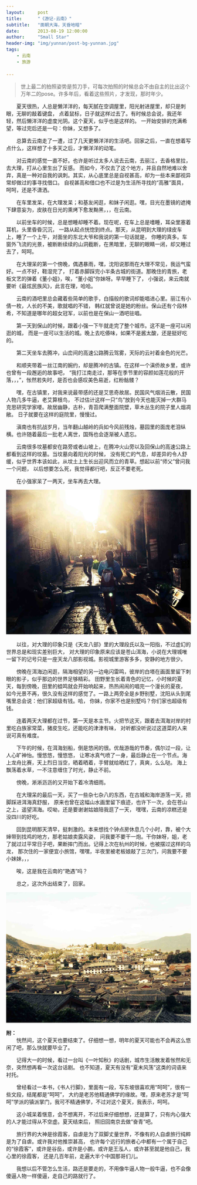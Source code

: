 ```yaml
---
layout:     post
title:      "《游记-云南》"
subtitle:   "面朝大海，天昏地暗"
date:       2013-08-19 12:00:00
author:     "Small Star"
header-img: "img/yunnan/post-bg-yunnan.jpg"
tags:
    - 云南
    - 旅游

---
```


>世上最二的拍照姿势是剪刀手，可每次拍照的时候总会不由自主的比出这个万年二的pose。许多年后，看着这些照片，才发现，那时年少。

　　夏天很热，人总是懒洋洋的，每天腻在空调屋里，阳光射进屋里，却只是刺眼，无聊的敲着键盘，
点着鼠标，日子就这样过去了。有时候总会说，我还年轻，然后懒洋洋的虚度光阴。这个夏天，似乎也是这样的。
一开始安排的充满希望，等过完后还是一句：你妹，又想多了。

　　总算去云南走了一遭，过了几天更懒洋洋的生活吧。回家之后，一直在想着写点什么，这样想了十多天之后，才懒洋洋的动笔。

　　对云南的感觉一直不好。也许是听过太多人说去云南，去丽江，去香格里拉，去大理，打从心里生出了反感。
而如今，不仅去了这个地方，并且自然地难以舍弃，真是一种对自我的讽刺。其实，从心底里总是自视甚高，却为一些本来鄙视异常却做过的事寻找借口。
自视甚高和借口也不过是为生活所寻找的“高雅”面具，呵呵，还是不潇洒。

　　在车里发呆，在大理发呆；和基友闲逛，和妹子闲逛。嘿，目光在墨镜的遮掩下肆意妄为，皮肤在日光的熏烤下愈发黝黑，，，在云南。
 
　　以前坐车的时候，总是想睡却睡不着。现在呢，在车上总是嗜睡，耳朵里塞着耳机，头里昏昏沉沉，
一路从起点恍惚到终点。那天，从昆明到大理的绿皮车上，睡了一个上午，对面坐的东北大爷和我说的第一句话就是，
你睡的真多。车窗外飞流的光景，被断断续续的山洞截断，在黑暗里，无聊的眼睛一闭，却又睡过去了，呵呵。

　　在大理呆的第一个傍晚，偶遇暴雨，嘿，沈阳说那雨在大理不常见，我运气蛮好。一点不好，鞋湿完了，
打着赤脚踩完小半条古城的街道。那晚住的青旅，老板文艺的弹着《董小姐》，唉，“董小姐”你妹呀。早早睡下了，
小强说，来云南就要听《最炫民族风》，此言在理，哈哈。

　　云南的酒吧里总会藏着些简单的歌手，白描般的歌词却能唱进心里。丽江有小倩一枚，人长的不美，歌就唱的不错，
韩红就曾说是她的粉丝。保山还有个段林希，不知道是哪年的超女冠军，以前也是在保山一酒吧驻唱。

　　第一天到保山的时候，跟着小强一下午就走完了整个城市。这不是一座可以闲逛的城，
而是一座可以生活的城。晚上去吃傣味，如果不是酱太酸，还是挺好吃的。

　　第二天坐车去腾冲，山峦间的高速公路腾云驾雾，天际的云衬着金色的光芒。

　　和顺夹带着一丝江南的婉约，却是腾冲的古镇。在这样一个滇侨故乡里，或许也曾有一段邂逅的故事吧，
“我打江南走过，那等在季节里的容颜如莲花般的开落，，，”，怅然若失时，是否也会感叹美色易逝，红粉骷髅？

　　嘿，在古镇里，对我来说最带感的还是艾思奇故居。民国风气烟消云散，民国人物几多牛逼，老艾算根鸟，
不过估计这样一只“鸟”放到今天也能灭掉一大群马克思研究学家喽。故居幽静，古朴，青苔爬满整面院壁，草木丛生的院子里人烟凋敝。
日子就要在这样的庭院里，慢慢过。

　　滇南也有抗战岁月，当年翻山越岭的兵如今风前残烛，墓园里的面庞老泪纵横。也许随着最后一批老人离世，国殇也会逐渐被人遗忘。

　　云南很多坟墓都安在路旁或者山坡上，在腾冲火山旁以及回保山的高速公路上都看到这样的坟墓。当坟墓向着阳光的时候，
没有死亡的气息，却差异的令人舒缓，似乎世界本该如此，从坟土上生长出迎风而立的青草。想起以前“师父”曾问我一个问题，
以后想要怎么死，我觉得都行吧，反正不要老死。

　　在小强家呆了一两天，坐车再去大理。

![](/img/yunnan/post-yunnan1.jpg)

　　以往，对大理的印象只是《天龙八部》里的大理段氏以及一阳指，不过虚幻的世界总是和现实差别巨大，
对大理的印象原来应该是苍山洱海，小说在大理城唯一留下的记号只是一座天龙八部影视城。影视城里游客多多，安静的地方很少。

　　傍晚在洱海边闲逛，隔海相望的另一边电闪雷鸣，彼岸的白塔在画面里留下刺眼的影子，似乎那边的世界足够精彩。
田野里生长着青色的记忆，小时候的夏天，每到傍晚，田里的蛙鸣就会开始响起来，热热闹闹的唱完一个漫长的夏夜，
如今光景不再，很久没有这样的感觉了。一路上两旁全是乡野别墅，沈阳从头到尾嘴里总会说：他们家超级有钱。哈，
你妹，你家不也是别墅吗？你们家也超级有钱。

　　连着两天大理都在过节，第一天是本主节。火把节这天，跟着去洱海对岸的村里吃白族家常菜，猪皮生吃，还能吃的津津有味，
对听都没听说过这道菜的人来说可真有难度。

　　下午的时候，在洱海划船，倒是悠闲的很。优哉游哉的节奏，偶尔过一段，让人心旷神怡。慢悠悠，慢悠悠，
让寒冰真气喷了一身，最后静止在一个节点。海上龙舟比赛，天上烈日当空，晒着晒着，手臂就给晒红了，真爽，么么哒。
海上飘荡着水草，一不注意缠住了时光，静止不前。

　　傍晚，淅淅沥沥的又开始下着冷清细雨。

　　在大理呆的最后一天，买了一些杂七杂八的东西，在古城和海岸游荡一天，把脚踩进洱海真舒服，
原来也曾在这幅山水画里留下痕迹，也许下一次，会在苍山之上，遥望洱海。哎呦，还是要谢谢姑娘陪我逛了一天，
嘿嘿，云南的凉糕还是没四川的好吃。

　　回到昆明那天清早，挺刺激的。本来想找个钟点房休息几个小时，靠，被个大婶带到找鸡的地方，那老姑娘卖露风姿，
问我要不要干一炮。干你妹呀，姐，老了就过过平常日子吧，果断摔门而出。记得上次在杭州的时候，也被摆过这样的乌龙，
那次住的一家便宜小旅馆，嘿嘿，半夜里被老板娘敲了三次门，问我要不要小妹妹，，，

　　唉，这是我在云南的“艳遇”吗？

　　总之，这次外出结束了，回家。

![](/img/yunnan/post-yunnan2.jpg)

<strong>附：</strong><br>
　　恍然间，这个夏天也要结束了。仔细想一想，明年的夏天可能也不会再这么悠闲了吧，那么快就要毕业了。

　　记得大一的时候，看过一台叫《一叶知秋》的话剧，城市生活散发着怅然和无奈，突然想再看一次这台话剧。
也不知道，夏天有没有“夏末风荡”这类的词语来衬托。

　　曾经看过一本书，《书人行脚》，里面有一段，写东坡很喜欢用“呵呵”，很有一些文段，结尾都是“呵呵”，
大约是老苏他精通佛学的缘故。嘿，原来老苏才是“呵呵”学派的镇派掌门，我可不精通佛学，不过对这个夏天，我表示，呵呵。

　　这小城呆着惬意，会不想离开，不过后来仔细想想，还是算了，只有内心强大的人才能过得从不空虚。夏天结束后，
照旧回南京去做“奋青”吧。

　　旅行界的大神是徐霞客，自虐是为了双脚丈量世界，不像有的人自虐旅行纯粹是为了自虐。或许我对他推崇甚高，
也许每个远行的旅者心中都有一个属于自己的“徐霞客”，或许是谷岳，或许是小鹏，或许是王泓人，或许甚至就是他自己，我心里的徐霞客，
还是几百年前，走遍大半个中国那哥们儿。

　　我想以后不管怎么生活，路还是要走的，不用像牛逼人物一般牛逼，也不会像傻逼人物一样傻逼，走自己的路就行了。
